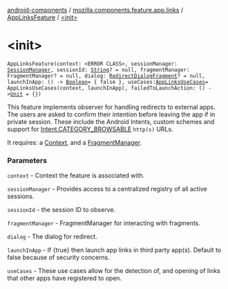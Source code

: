 [android-components](../../index.md) / [mozilla.components.feature.app.links](../index.md) / [AppLinksFeature](index.md) / [&lt;init&gt;](./-init-.md)

# &lt;init&gt;

`AppLinksFeature(context: <ERROR CLASS>, sessionManager: `[`SessionManager`](../../mozilla.components.browser.session/-session-manager/index.md)`, sessionId: `[`String`](https://kotlinlang.org/api/latest/jvm/stdlib/kotlin/-string/index.html)`? = null, fragmentManager: FragmentManager? = null, dialog: `[`RedirectDialogFragment`](../-redirect-dialog-fragment/index.md)`? = null, launchInApp: () -> `[`Boolean`](https://kotlinlang.org/api/latest/jvm/stdlib/kotlin/-boolean/index.html)` = { false }, useCases: `[`AppLinksUseCases`](../-app-links-use-cases/index.md)` = AppLinksUseCases(context, launchInApp), failedToLaunchAction: () -> `[`Unit`](https://kotlinlang.org/api/latest/jvm/stdlib/kotlin/-unit/index.html)` = {})`

This feature implements observer for handling redirects to external apps. The users are asked to
confirm their intention before leaving the app if in private session.  These include the Android
Intents, custom schemes and support for [Intent.CATEGORY_BROWSABLE](#) `http(s)` URLs.

It requires: a [Context](#), and a [FragmentManager](#).

### Parameters

`context` - Context the feature is associated with.

`sessionManager` - Provides access to a centralized registry of all active sessions.

`sessionId` - the session ID to observe.

`fragmentManager` - FragmentManager for interacting with fragments.

`dialog` - The dialog for redirect.

`launchInApp` - If {true} then launch app links in third party app(s). Default to false because
of security concerns.

`useCases` - These use cases allow for the detection of, and opening of links that other apps
have registered to open.